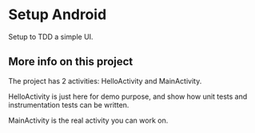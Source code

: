 # Setup Android

Setup to TDD a simple UI.


## More info on this project

The project has 2 activities: HelloActivity and MainActivity.

HelloActivity is just here for demo purpose, and show how unit tests and instrumentation tests can be written.

MainActivity is the real activity you can work on.